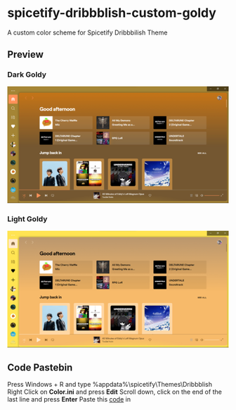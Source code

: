 # spicetify-dribbblish-custom-goldy
A custom color scheme for Spicetify Dribbbilish Theme

## **Preview**

### __Dark Goldy__

![Dark Goldy Screenshot](/Dark%20Goldy.png)

### __Light Goldy__
![Light Goldy Screenshot](/Light%20Goldy.png)

## **Code Pastebin**

Press Windows + R and type %appdata%\spicetify\Themes\Dribbblish\
Right Click on __Color.ini__ and press **Edit**
Scroll down, click on the end of the last line and press __Enter__
Paste this [code](https://gist.github.com/studiobuttermedia/070930fd2d612a761aa340a86cf5183c) in